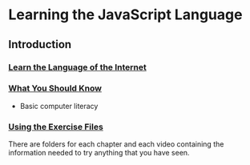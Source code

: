 # Learning the JavaScript Language

## Introduction

### [Learn the Language of the Internet](https://www.linkedin.com/learning/learning-the-javascript-language-2/learn-the-language-of-the-internet?autoAdvance=true&autoSkip=false&autoplay=true&resume=false)

### [What You Should Know](https://www.linkedin.com/learning/learning-the-javascript-language-2/what-you-should-know?autoAdvance=true&autoSkip=true&autoplay=true&resume=false)

- Basic computer literacy

### [Using the Exercise Files](https://www.linkedin.com/learning/learning-the-javascript-language-2/using-the-exercise-files?autoAdvance=true&autoSkip=true&autoplay=true&resume=false)

There are folders for each chapter and each video containing the information needed to try anything that you have seen.
